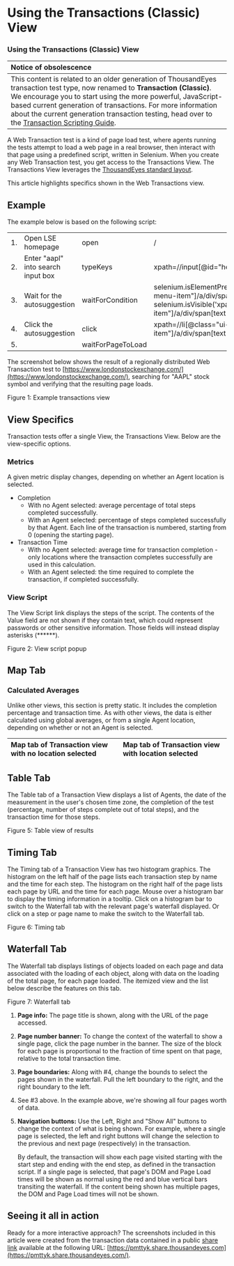# Using the Transactions \(Classic\) View

### Using the Transactions \(Classic\) View

| Notice of obsolescence |
| :--- |
| This content is related to an older generation of ThousandEyes transaction test type, now renamed to **Transaction \(Classic\)**. We encourage you to start using the more powerful, JavaScript-based current generation of transactions. For more information about the current generation transaction testing, head over to the [Transaction Scripting Guide](https://success.thousandeyes.com/PublicArticlePage?articleIdParam=kA044000000UFYvCAO_Transaction-Scripting-Guide). |

A Web Transaction test is a kind of page load test, where agents running the tests attempt to load a web page in a real browser, then interact with that page using a predefined script, written in Selenium. When you create any Web Transaction test, you get access to the Transactions View. The Transactions View leverages the [ThousandEyes standard layout](https://success.thousandeyes.com/PublicArticlePage?articleIdParam=kA0E0000000CmmgKAC_ThousandEyes-view-layouts#standardlayout).

This article highlights specifics shown in the Web Transactions view.

## Example

The example below is based on the following script:

|  |  |  |  |  |
| :--- | :--- | :--- | :--- | :--- |
| 1. | Open LSE homepage | open | / |  |
| 2. | Enter "aapl" into search input box | typeKeys | xpath=//input\[@id="head\_solr\_search\_input"\] | aapl |
| 3. | Wait for the autosuggestion | waitForCondition | selenium.isElementPresent\('xpath=//li\[@class="ui-menu-item"\]/a/div/span\[text\(\)="Aapl"\]'\)  &&  selenium.isVisible\('xpath=//li\[@class="ui-menu-item"\]/a/div/span\[text\(\)="Aapl"\]'\) | 5000 |
| 4. | Click the autosuggestion | click | xpath=//li\[@class="ui-menu-item"\]/a/div/span\[text\(\)="Aapl"\] |  |
| 5. |  | waitForPageToLoad |  | 15000 |

The screenshot below shows the result of a regionally distributed Web Transaction test to [https://www.londonstockexchange.com/](https://www.londonstockexchange.com/), searching for "AAPL" stock symbol and verifying that the resulting page loads.

Figure 1: Example transactions view

## View Specifics

Transaction tests offer a single View, the Transactions View. Below are the view-specific options.

### Metrics

A given metric display changes, depending on whether an Agent location is selected.

* Completion
  * With no Agent selected: average percentage of total steps completed successfully.
  * With an Agent selected: percentage of steps completed successfully by that Agent. Each line of the transaction is numbered, starting from 0 \(opening the starting page\).
* Transaction Time
  * With no Agent selected: average time for transaction completion - only locations where the transaction completes successfully are used in this calculation.
  * With an Agent selected: the time required to complete the transaction, if completed successfully.

### View Script

The View Script link displays the steps of the script. The contents of the Value field are not shown if they contain text, which could represent passwords or other sensitive information. Those fields will instead display asterisks \(\*\*\*\*\*\*\).

Figure 2: View script popup

## Map Tab

### Calculated Averages

Unlike other views, this section is pretty static. It includes the completion percentage and transaction time. As with other views, the data is either calculated using global averages, or from a single Agent location, depending on whether or not an Agent is selected.

| **Map tab of Transaction view with no location selected** | **Map tab of Transaction view with location selected** |
| :--- | :--- |


## Table Tab

The Table tab of a Transaction View displays a list of Agents, the date of the measurement in the user's chosen time zone, the completion of the test \(percentage, number of steps complete out of total steps\), and the transaction time for those steps.

Figure 5: Table view of results

## Timing Tab

The Timing tab of a Transaction View has two histogram graphics. The histogram on the left half of the page lists each transaction step by name and the time for each step. The histogram on the right half of the page lists each page by URL and the time for each page. Mouse over a histogram bar to display the timing information in a tooltip. Click on a histogram bar to switch to the Waterfall tab with the relevant page's waterfall displayed. Or click on a step or page name to make the switch to the Waterfall tab.

Figure 6: Timing tab

## Waterfall Tab

The Waterfall tab displays listings of objects loaded on each page and data associated with the loading of each object, along with data on the loading of the total page, for each page loaded. The itemized view and the list below describe the features on this tab.

Figure 7: Waterfall tab

1. **Page info:** The page title is shown, along with the URL of the page accessed.
2. **Page number banner:** To change the context of the waterfall to show a single page, click the page number in the banner. The size of the block for each page is proportional to the fraction of time spent on that page, relative to the total transaction time.
3. **Page boundaries:** Along with \#4, change the bounds to select the pages shown in the waterfall. Pull the left boundary to the right, and the right boundary to the left.
4. See \#3 above. In the example above, we're showing all four pages worth of data.
5. **Navigation buttons:** Use the Left, Right and "Show All" buttons to change the context of what is being shown. For example, where a single page is selected, the left and right buttons will change the selection to the previous and next page \(respectively\) in the transaction.

    By default, the transaction will show each page visited starting with the start step and ending with the end step, as defined in the transaction script. If a single page is selected, that page's DOM and Page Load times will be shown as normal using the red and blue vertical bars transiting the waterfall. If the content being shown has multiple pages, the DOM and Page Load times will not be shown.

## Seeing it all in action

Ready for a more interactive approach? The screenshots included in this article were created from the transaction data contained in a public [share link](https://success.thousandeyes.com/PublicArticlePage?articleIdParam=kA0E0000000CmmyKAC_Sharing-Test-Data) available at the following URL: [https://pmttyk.share.thousandeyes.com](https://pmttyk.share.thousandeyes.com/).

